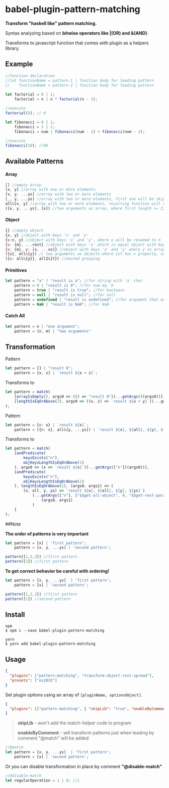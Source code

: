 babel-plugin-pattern-matching
=====

**Transform "haskell like" pattern matching.**

Syntax analyzing based on **bitwise operators like |(OR) and &(AND)**.
 
Transforms to javascript function that comes with plugin as a helpers library.

## Example

```js
//function declaration 
//let functionName = pattern-1 | function body for leading pattern 
//    functionName = pattern-2 | function body for leading pattern 
 
let factorial = 0 | 1;
    factorial = n | n * factorial(n - 1);

//execute
factorial(3); // 6

let fibonacci = 0 | 1;
    fibonacci = 1 | 1;
    fibonacci = num | fibonacci(num - 1) + fibonacci(num - 2); 
 
//execute
fibonacci(10); //89

```

## Available Patterns

#### Array

```js
[] //empty array
[x, y] //array with one or more elements
[x, y, ...ys] //array with two or more elements
[_, y, ...ys] //array with two or more elements, first one will be skiped
all&[x, y] //array with two or more elements, resulting function will receive additional argument 'all' equal to whole array
([x, y, ...ys], [x]) //two arguments as array, where first length >= 2, second >= 1
```

#### Object

```js
{} //empty object
{x, y} //object with keys 'x' and 'y'
{x:n, y} //object with keys 'x' and 'y', where x will be renamed to n
{x: {m}, ...rest} //object with keys 'x' which is equal object with key 'm', resulting function will receive additional arg. rest
{x: {m}, y: [x, ...xs]} //object with keys 'x' and 'y' where y is array that has at least one element
({x}, all&{y}) // two arguments as objects where 1st has x property, second has 'y', 'all' - grouping
({x: all&{y}}, all2&{t}) //nested grouping   
```

#### Primitives

```js
let pattern = "a" | "result is a"; //for string with 'a' char
    pattern = 0 | "result is 0"; //for num eq. 0
    pattern = true | "result is true"; //for booleans
    pattern = null | "result is null"; //for null
    pattern = undefined | "result is undefined"; //for argument that eq. void 0
    pattern = NaN | "result is NaN"; //for NaN 
```

#### Catch All

```js
let pattern = n | "one argument";
    pattern = (n, m) | "two arguments"
```

## Transformation

Pattern
```js
let pattern = [] | "result 0";
    pattern = [x, z] | `result ${x + z}`;   
```

Transforms to
```js
let pattern = match(
	[arrayIsEmpty(), args0 => (() => "result 0")(...getArgs()(args0))],
	[lengthIsEqOrAbove(2), args0 => ((x, z) => `result ${x + y}`)(...getArgs([0, 1])(args0))]
);
```

Pattern
```js
let pattern = {n: x} | `result ${x}`;
    pattern = ({n: x}, all&[y, ...ys]) | `result ${x}, ${all}, ${y}, ${ys}`;
```

Transforms to
```js
let pattern = match(
	[andPredicate(
		keysExists("n"),
		objKeysLengthIsEqOrAbove(1)
	), args0 => (x => `result ${x}`)(...getArgs(["n"])(args0))],
	[andPredicate(
		keysExists("n"),
		objKeysLengthIsEqOrAbove(1)
	), lengthIsEqOrAbove(1), (args0, args1) => (
		(x, all, y, ys) => `result ${x}, ${all}, ${y}, ${ys}`)
			(...getArgs(["n"], ["$$get-all-object", 0, "$$get-rest-params"])
				(args0, args1)
			)
	]
);
```

##Note

**The order of patterns is very important**

```js
let pattern = [x] | 'first pattern'; 
    pattern = [x, y, ...ys] | 'second pattern'; 

pattern([1,2,3]) //first pattern
pattern([1]) //first pattern
````

**To get correct behavior be careful with ordering!**

```js
let pattern = [x, y, ...ys]  | 'first pattern'; 
    pattern = [x] | 'second pattern'; 

pattern([1,2,3]) //first pattern
pattern([1]) //second pattern
````

## Install

```shell
npm
$ npm i --save babel-plugin-pattern-matching

yarn
$ yarn add babel-plugin-pattern-matching
```

## Usage

```json
{
  "plugins": ["pattern-matching", "transform-object-rest-spread"],
  "presets": ["es2015"]
}
```

Set plugin options using an array of `[pluginName, optionsObject]`.

```json
{
  "plugins": [["pattern-matching", { "skipLib": "true", "enableByComment": "true" }]]
}
```
> **skipLib** - won't add the match-helper code to program
>
> **enableByComment** - will transform patterns just when leading by comment "@match" will be added
```js
//@match
let pattern = [x, y, ...ys]  | 'first pattern'; 
    pattern = [x] | 'second pattern'; 
```

Or you can disable transformation in place by comment **"@disable-match"**

```js
//@disable-match
let regularOperation = 1 | 0; //1
```